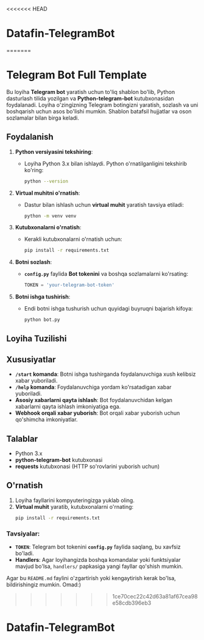 <<<<<<< HEAD
# Datafin-TelegramBot
=======
# Telegram Bot Full Template

Bu loyiha **Telegram bot** yaratish uchun to'liq shablon bo'lib, Python dasturlash tilida yozilgan va **Python-telegram-bot** kutubxonasidan foydalanadi. Loyiha o'zingizning Telegram botingizni yaratish, sozlash va uni boshqarish uchun asos bo'lishi mumkin. Shablon batafsil hujjatlar va oson sozlamalar bilan birga keladi.

## Foydalanish

1. **Python versiyasini tekshiring**:
   - Loyiha Python 3.x bilan ishlaydi. Python o'rnatilganligini tekshirib ko'ring:
     ```bash
     python --version
     ```

2. **Virtual muhitni o'rnatish**:
   - Dastur bilan ishlash uchun **virtual muhit** yaratish tavsiya etiladi:
     ```bash
     python -m venv venv
     ```

3. **Kutubxonalarni o'rnatish**:
   - Kerakli kutubxonalarni o'rnatish uchun:
     ```bash
     pip install -r requirements.txt
     ```

4. **Botni sozlash**:
   - **`config.py`** faylida **Bot tokenini** va boshqa sozlamalarni ko'rsating:
     ```python
     TOKEN = 'your-telegram-bot-token'
     ```

5. **Botni ishga tushirish**:
   - Endi botni ishga tushurish uchun quyidagi buyruqni bajarish kifoya:
     ```bash
     python bot.py
     ```

## Loyiha Tuzilishi


## Xususiyatlar

- **`/start` komanda**: Botni ishga tushirganda foydalanuvchiga xush kelibsiz xabar yuboriladi.
- **`/help` komanda**: Foydalanuvchiga yordam ko'rsatadigan xabar yuboriladi.
- **Asosiy xabarlarni qayta ishlash**: Bot foydalanuvchidan kelgan xabarlarni qayta ishlash imkoniyatiga ega.
- **Webhook orqali xabar yuborish**: Bot orqali xabar yuborish uchun qo'shimcha imkoniyatlar.

## Talablar

- Python 3.x
- **python-telegram-bot** kutubxonasi
- **requests** kutubxonasi (HTTP so'rovlarini yuborish uchun)

## O'rnatish

1. Loyiha fayllarini kompyuteringizga yuklab oling.
2. **Virtual muhit** yaratib, kutubxonalarni o'rnating:
   ```bash
   pip install -r requirements.txt

### Tavsiyalar:
- **`TOKEN`**: Telegram bot tokenini **`config.py`** faylida saqlang, bu xavfsiz bo'ladi.
- **Handlers**: Agar loyihangizda boshqa komandalar yoki funktsiyalar mavjud bo'lsa, `handlers/` papkasiga yangi fayllar qo'shish mumkin.

Agar bu `README.md` faylini o'zgartirish yoki kengaytirish kerak bo'lsa, bildirishingiz mumkin.
Omad:)
>>>>>>> 1ce70cec22c42d63a81af67cea98e58cdb396eb3
# Datafin-TelegramBot
